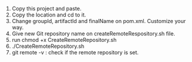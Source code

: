 1. Copy this project and paste.
2. Copy the location and cd to it.
3. Change groupId, artifactId and finalName on pom.xml. Customize your way.
4. Give new Git repository name on createRemoteRespository.sh file.
5. run chmod +x CreateRemoteRepository.sh
6. ./CreateRemoteRepository.sh
7. git remote -v : check if the remote repository is set.